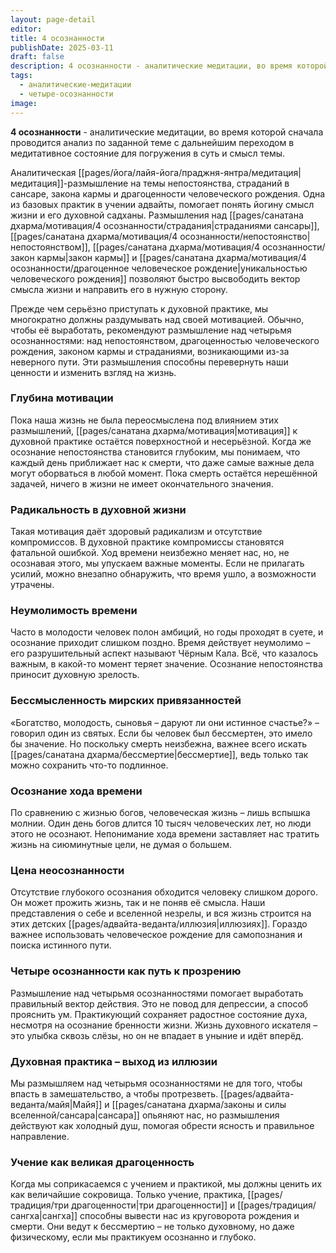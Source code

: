 ```yaml
---
layout: page-detail
editor: 
title: 4 осознанности
publishDate: 2025-03-11
draft: false
description: 4 осознанности - аналитические медитации, во время которой сначала проводится анализ по заданной теме с дальнейшим переходом в медитативное состояние для погружения в суть и смысл темы.
tags:
  - аналитические-медитации
  - четыре-осознанности
image:
---
```

**4 осознанности** - аналитические медитации, во время которой сначала проводится анализ по заданной теме с дальнейшим переходом в медитативное состояние для погружения в суть и смысл темы.

Аналитическая [[pages/йога/лайя-йога/праджня-янтра/медитация|медитация]]-размышление на темы непостоянства, страданий в сансаре, закона кармы и драгоценности человеческого рождения. Одна из базовых практик в учении адвайты, помогает понять йогину смысл жизни и его духовной садханы. Размышления над [[pages/санатана дхарма/мотивация/4 осознанности/страдания|страданиями сансары]], [[pages/санатана дхарма/мотивация/4 осознанности/непостоянство|непостоянством]], [[pages/санатана дхарма/мотивация/4 осознанности/закон кармы|закон кармы]] и [[pages/санатана дхарма/мотивация/4 осознанности/драгоценное человеческое рождение|уникальностью человеческого рождения]] позволяют быстро высвободить вектор смысла жизни и направить его в нужную сторону.

Прежде чем серьёзно приступать к духовной практике, мы многократно должны раздумывать над своей мотивацией. Обычно, чтобы её выработать, рекомендуют размышление над четырьмя осознанностями: над непостоянством, драгоценностью человеческого рождения, законом кармы и страданиями, возникающими из-за неверного пути. Эти размышления способны перевернуть наши ценности и изменить взгляд на жизнь.

### Глубина мотивации

Пока наша жизнь не была переосмыслена под влиянием этих размышлений, [[pages/санатана дхарма/мотивация|мотивация]] к духовной практике остаётся поверхностной и несерьёзной. Когда же осознание непостоянства становится глубоким, мы понимаем, что каждый день приближает нас к смерти, что даже самые важные дела могут оборваться в любой момент. Пока смерть остаётся нерешённой задачей, ничего в жизни не имеет окончательного значения.

### Радикальность в духовной жизни

Такая мотивация даёт здоровый радикализм и отсутствие компромиссов. В духовной практике компромиссы становятся фатальной ошибкой. Ход времени неизбежно меняет нас, но, не осознавая этого, мы упускаем важные моменты. Если не прилагать усилий, можно внезапно обнаружить, что время ушло, а возможности утрачены.

### Неумолимость времени

Часто в молодости человек полон амбиций, но годы проходят в суете, и осознание приходит слишком поздно. Время действует неумолимо – его разрушительный аспект называют Чёрным Кала. Всё, что казалось важным, в какой-то момент теряет значение. Осознание непостоянства приносит духовную зрелость.

### Бессмысленность мирских привязанностей

«Богатство, молодость, сыновья – даруют ли они истинное счастье?» – говорил один из святых. Если бы человек был бессмертен, это имело бы значение. Но поскольку смерть неизбежна, важнее всего искать [[pages/санатана дхарма/бессмертие|бессмертие]], ведь только так можно сохранить что-то подлинное.

### Осознание хода времени

По сравнению с жизнью богов, человеческая жизнь – лишь вспышка молнии. Один день богов длится 10 тысяч человеческих лет, но люди этого не осознают. Непонимание хода времени заставляет нас тратить жизнь на сиюминутные цели, не думая о большем.

### Цена неосознанности

Отсутствие глубокого осознания обходится человеку слишком дорого. Он может прожить жизнь, так и не поняв её смысла. Наши представления о себе и вселенной незрелы, и вся жизнь строится на этих детских [[pages/адвайта-веданта/иллюзия|иллюзиях]]. Гораздо важнее использовать человеческое рождение для самопознания и поиска истинного пути.

### Четыре осознанности как путь к прозрению

Размышление над четырьмя осознанностями помогает выработать правильный вектор действия. Это не повод для депрессии, а способ прояснить ум. Практикующий сохраняет радостное состояние духа, несмотря на осознание бренности жизни. Жизнь духовного искателя – это улыбка сквозь слёзы, но он не впадает в уныние и идёт вперёд.

### Духовная практика – выход из иллюзии

Мы размышляем над четырьмя осознанностями не для того, чтобы впасть в замешательство, а чтобы протрезветь. [[pages/адвайта-веданта/майя|Майя]] и [[pages/санатана дхарма/законы и силы вселенной/сансара|сансара]] опьяняют нас, но размышления действуют как холодный душ, помогая обрести ясность и правильное направление.

### Учение как великая драгоценность

Когда мы соприкасаемся с учением и практикой, мы должны ценить их как величайшие сокровища. Только учение, практика, [[pages/традиция/три драгоценности|три драгоценности]] и [[pages/традиция/сангха|сангха]] способны вывести нас из круговорота рождения и смерти. Они ведут к бессмертию – не только духовному, но даже физическому, если мы практикуем осознанно и глубоко.